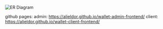 ![ER Diagram](https://github.com/AliEldor/digital-wallet/raw/main/https://github.com/AliEldor/digital-wallet/blob/main/er-diagram.png)

github pages:
admin: https://alieldor.github.io/wallet-admin-frontend/
client: https://alieldor.github.io/wallet-client-frontend/
